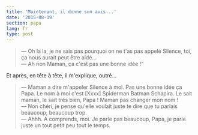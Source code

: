 ```yaml
---
title: 'Maintenant, il donne son avis...'
date: '2015-08-19'
section: papa
lang: fr
type: post
---
```


> — Oh la la, je ne sais pas pourquoi on ne t'as pas appelé Silence, toi, ça nous aurait peut être aidé...  
> — Ah non Maman, ça c'est pas une bonne idée !"

Et après, en tête à tête, il m'explique, outré...

> — Maman a dire m'appeler Silence à moi. Pas une bonne idée ça Papa. Le nom à moi c'est [Xxxx] Spiderman Batman Schapira. Le sait maman, le sait très bien, Papa ! Maman pas changer mon nom !  
> — Non chéri, je pense qu'elle voulait juste te dire que tu parlais beaucoup, beaucoup trop.  
> — Ahhh. A comprends, moi. Je parle pas beaucoup, Papa, je parle juste un tout petit peu tout le temps.

